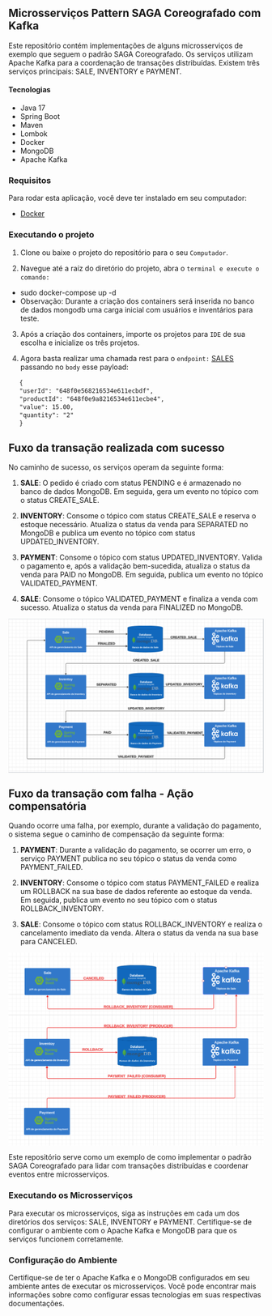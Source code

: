 ## Microsserviços Pattern SAGA Coreografado com Kafka

Este repositório contém implementações de alguns microsserviços de exemplo que seguem o padrão SAGA Coreografado. Os serviços utilizam Apache Kafka para a coordenação de transações distribuídas. Existem três serviços principais: SALE, INVENTORY e PAYMENT.

<h4>Tecnologias</h4>
<ul>
  <li> Java 17
  <li> Spring Boot 
  <li> Maven
  <li> Lombok
  <li> Docker
  <li> MongoDB
  <li> Apache Kafka
</ul>

### Requisitos

Para rodar esta aplicação, você deve ter instalado em seu computador:

<ul>  
   <li><a href="https://docs.docker.com/get-started/" target="_blank">Docker</a>
</ul>

### Executando o projeto

1. Clone ou baixe o projeto do repositório para o seu `Computador`.

2. Navegue até a raíz do diretório do projeto, abra o `terminal e execute o comando:`
<ul>
   <li> sudo docker-compose up -d
   <li> Observação: Durante a criação dos containers será inserida no banco de dados mongodb uma carga inicial com usuários e inventários para teste.
</ul>


3. Após a criação dos containers, importe os projetos para `IDE` de sua escolha e inicialize os três projetos.

4. Agora basta realizar uma chamada rest para o `endpoint:` <a href="http://localhost:8002/v1/api/sales" target="_blank" title="SALES">SALES</a>
passando no `body` esse payload:

```
   {
   "userId": "648f0e568216534e611ecbdf",
   "productId": "648f0e9a8216534e611ecbe4",
   "value": 15.00,
   "quantity": "2"
   }
```

## Fuxo da transação realizada com sucesso

No caminho de sucesso, os serviços operam da seguinte forma:

1. **SALE**: O pedido é criado com status PENDING e é armazenado no banco de dados MongoDB. Em seguida, gera um evento no tópico com o status CREATE_SALE.

2. **INVENTORY**: Consome o tópico com status CREATE_SALE e reserva o estoque necessário. Atualiza o status da venda para SEPARATED no MongoDB e publica um evento no tópico com status UPDATED_INVENTORY.

3. **PAYMENT**: Consome o tópico com status UPDATED_INVENTORY. Valida o pagamento e, após a validação bem-sucedida, atualiza o status da venda para PAID no MongoDB. Em seguida, publica um evento no tópico VALIDATED_PAYMENT.

4. **SALE**: Consome o tópico VALIDATED_PAYMENT e finaliza a venda com sucesso. Atualiza o status da venda para FINALIZED no MongoDB.
<p align="center">
  <img align="center" alt="" src="https://raw.githubusercontent.com/RodrigoAntonioCruz/assets/main/saga.png" />
</p>

## Fuxo da transação com falha - Ação compensatória

Quando ocorre uma falha, por exemplo, durante a validação do pagamento, o sistema segue o caminho de compensação da seguinte forma:

1. **PAYMENT**: Durante a validação do pagamento, se ocorrer um erro, o serviço PAYMENT publica no seu tópico o status da venda como PAYMENT_FAILED.

2. **INVENTORY**: Consome o tópico com status PAYMENT_FAILED e realiza um ROLLBACK na sua base de dados referente ao estoque da venda. Em seguida, publica um evento no seu tópico com o status ROLLBACK_INVENTORY.

3. **SALE**: Consome o tópico com status ROLLBACK_INVENTORY e realiza o cancelamento imediato da venda. Altera o status da venda na sua base para CANCELED.
<p align="center">
  <img align="center" alt="" src="https://raw.githubusercontent.com/RodrigoAntonioCruz/assets/main/acp.png" />
</p>

Este repositório serve como um exemplo de como implementar o padrão SAGA Coreografado para lidar com transações distribuídas e coordenar eventos entre microsserviços.

### Executando os Microsserviços

Para executar os microsserviços, siga as instruções em cada um dos diretórios dos serviços: SALE, INVENTORY e PAYMENT. Certifique-se de configurar o ambiente com o Apache Kafka e MongoDB para que os serviços funcionem corretamente.

### Configuração do Ambiente

Certifique-se de ter o Apache Kafka e o MongoDB configurados em seu ambiente antes de executar os microsserviços. Você pode encontrar mais informações sobre como configurar essas tecnologias em suas respectivas documentações.
